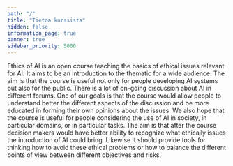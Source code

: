 ```yaml
---
path: "/"
title: "Tietoa kurssista"
hidden: false
information_page: true
banner: true
sidebar_priority: 5000
---
```


Ethics of AI is an open course teaching the basics of ethical issues relevant for AI. It aims to be an introduction to the thematic for a wide audience. The aim is that the course is useful not only for people developing AI systems but also for the public. There is a lot of on-going discussion about AI in different forums. One of our goals is that the course would allow people to understand better the different aspects of the discussion and be more educated in forming their own opinions about the issues. We also hope that the course is useful for people considering the use of AI in society, in particular domains, or in particular tasks. The aim is that after the course decision makers would have better ability to recognize what ethically issues the introduction of AI could bring. Likewise it should provide tools for thinking how to avoid these ethical problems or how to balance the different points of view between different objectives and risks.
